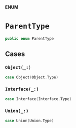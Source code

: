 **ENUM**

# `ParentType`

```swift
public enum ParentType
```

## Cases
### `Object(_:)`

```swift
case Object(Object.Type)
```

### `Interface(_:)`

```swift
case Interface(Interface.Type)
```

### `Union(_:)`

```swift
case Union(Union.Type)
```
